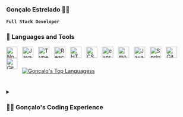 ### Gonçalo Estrelado 🐱‍👤

**`Full Stack Developer`**

### 🧰 Languages and Tools


<img align="left" alt="NodeJS" width="30px" style="padding-right:10px;" src="https://cdn.jsdelivr.net/gh/devicons/devicon/icons/nodejs/nodejs-original.svg" />
<img align="left" alt="JavaScript" width="30px" style="padding-right:10px;" src="https://cdn.jsdelivr.net/gh/devicons/devicon/icons/javascript/javascript-plain.svg" />
<img align="left" alt="TypeScript" width="30px" style="padding-right:10px;" src="https://cdn.jsdelivr.net/gh/devicons/devicon/icons/typescript/typescript-plain.svg" />
<img align="left" alt="React" width="30px" style="padding-right:10px;" src="https://cdn.jsdelivr.net/gh/devicons/devicon/icons/react/react-original.svg" />
<img align="left" alt="HTML" width="30px" style="padding-right:10px;" src="https://cdn.jsdelivr.net/gh/devicons/devicon/icons/html5/html5-plain.svg" />
<img align="left" alt="CSS" width="30px" style="padding-right:10px;" src="https://cdn.jsdelivr.net/gh/devicons/devicon/icons/css3/css3-plain.svg" />
<img align="left" alt="express-logo" width="30px" style="padding-right:10px;" src="https://cdn.jsdelivr.net/gh/devicons/devicon@latest/icons/express/express-original.svg" />
<img align="left" alt="mongodb-logo" width="30px" style="padding-right:10px;" src="https://cdn.jsdelivr.net/gh/devicons/devicon@latest/icons/mongodb/mongodb-plain-wordmark.svg" />
<img align="left" alt="Java" width="30px" style="padding-right:10px;" src="https://cdn.jsdelivr.net/gh/devicons/devicon/icons/java/java-original.svg"/>
<img align="left" alt="Spring" width="30px" style="padding-right:10px;" src="https://cdn.jsdelivr.net/gh/devicons/devicon/icons/spring/spring-original.svg" />
<img align="left" alt="Git" width="30px" style="padding-right:10px;" src="https://cdn.jsdelivr.net/gh/devicons/devicon/icons/git/git-original.svg" />
<img align="left" alt="GitHub" width="30px" style="padding-right:10px;" src="https://cdn.jsdelivr.net/gh/devicons/devicon/icons/github/github-original.svg" />
<br/>

#

[![Gonçalo's Top Languagess](https://github-readme-stats.vercel.app/api/top-langs/?username=ST4R20RD)](https://github.com/anuraghazra/github-readme-stats)

#

<details>
 <summary><h3>👨‍💻 Gonçalo's Coding Experience</h3></summary>
 I have completed Ironhack's Full Stack Developer course, and my skills essentially consist of MERN stack development (HTML, CSS, JavaScript, MongoDB, Express, React, Node.js). My main goal is to use these skills collaboratively to solve problems and create innovative solutions for your company.

During my recent internship at Beacttive, a sports activities and experiences platform, from July 2023 to January 2024, I gained valuable experience and skills that make me an ideal candidate for this role. Proficiently integrating TypeScript, I used NextJS to develop a high-performance web app with an optimized UI, employing server-side rendering and client-side navigation for a better user experience.

In addition, I played a key role in refactoring code from a previous project, reducing complexity, increasing readability and improving the site's performance. My involvement in the development of the authentication functionality, where I successfully implemented the email and Google login functionalities, demonstrates my ability to contribute effectively to the tasks assigned.

Throughout my internship, I demonstrated strong teamwork skills and the ability to adapt to a Scrum methodology to promote project efficiency in a collaborative manner. My experience at Beacttive has given me the ability to contribute to a dynamic team environment and reinforced my commitment to delivering high-impact solutions to the team and the client.
